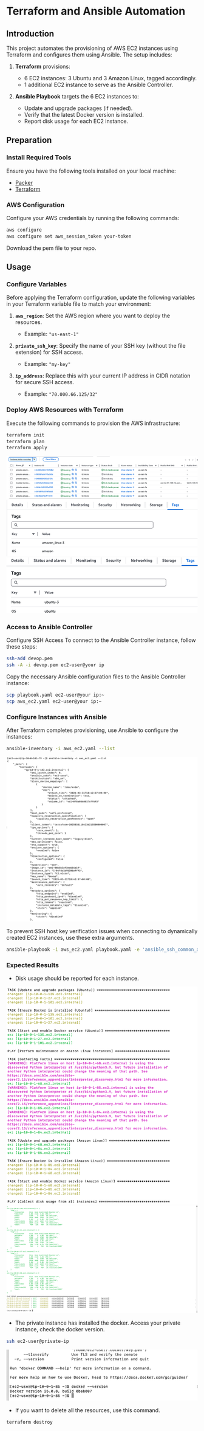 
# Terraform and Ansible Automation

## Introduction
This project automates the provisioning of AWS EC2 instances using Terraform and configures them using Ansible. The setup includes:

1. **Terraform** provisions:
   - 6 EC2 instances: 3 Ubuntu and 3 Amazon Linux, tagged accordingly.
   - 1 additional EC2 instance to serve as the Ansible Controller.

2. **Ansible Playbook** targets the 6 EC2 instances to:
   - Update and upgrade packages (if needed).
   - Verify that the latest Docker version is installed.
   - Report disk usage for each EC2 instance.

## Preparation
### Install Required Tools
Ensure you have the following tools installed on your local machine:
- [Packer](https://developer.hashicorp.com/packer/downloads)
- [Terraform](https://developer.hashicorp.com/terraform/downloads)

### AWS Configuration
Configure your AWS credentials by running the following commands:
```sh
aws configure
aws configure set aws_session_token your-token
```

Download the pem file to your repo.

## Usage
### Configure Variables
Before applying the Terraform configuration, update the following variables in your Terraform variable file to match your environment:

1. **`aws_region`**: Set the AWS region where you want to deploy the resources.
   - Example: `"us-east-1"`

2. **`private_ssh_key`**: Specify the name of your SSH key (without the file extension) for SSH access.
   - Example: `"my-key"`

3. **`ip_address`**: Replace this with your current IP address in CIDR notation for secure SSH access.
   - Example: `"70.000.66.125/32"`

### Deploy AWS Resources with Terraform
Execute the following commands to provision the AWS infrastructure:
```sh
terraform init
terraform plan
terraform apply
```
![](./pic/ec2.png)  
![](./pic/tag1.png)
![](./pic/tag2.png)


### Access to Ansible Controller
Configure SSH Access
To connect to the Ansible Controller instance, follow these steps:

```sh
ssh-add devop.pem
ssh -A -i devop.pem ec2-user@your ip
```

Copy the necessary Ansible configuration files to the Ansible Controller instance:
```sh
scp playbook.yaml ec2-user@your ip:~
scp aws_ec2.yaml ec2-user@your ip:~
```

### Configure Instances with Ansible
After Terraform completes provisioning, use Ansible to configure the instances:
```sh
ansible-inventory -i aws_ec2.yaml --list
```
![](./pic/inv.png) 

To prevent SSH host key verification issues when connecting to dynamically created EC2 instances, use these extra arguments.
```sh
ansible-playbook -i aws_ec2.yaml playbook.yaml -e 'ansible_ssh_common_args="-o StrictHostKeyChecking=no -o UserKnownHostsFile=/dev/null"'
```


### Expected Results
- Disk usage should be reported for each instance.

![](./pic/a1.png)  
![](./pic/a2.png)

- The private instance has installed the docker.
Access your private instance, check the docker version.
```sh
ssh ec2-user@private-ip
```
![](./pic/docker.png)

- If you want to delete all the resources, use this command.
```sh
terraform destroy
```

